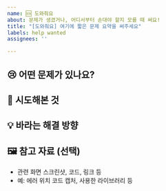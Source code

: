```yaml
---
name: 🆘 도와줘요
about: 문제가 생겼거나, 어디서부터 손대야 할지 모를 때 써요!
title: "[도와줘요] 여기에 짧은 문제 요약을 써주세요"
labels: help wanted
assignees: ''

---
```


## 😢 어떤 문제가 있나요?

<!--
에러가 떴다면 메시지를 복사 붙여넣기 해주세요.
화면이 이상하다면 스크린샷을 올려주세요.
무슨 상황인지 자세히 써주면 도와주기 쉬워요!
-->

## 🧪 시도해본 것

<!--
내가 고치려고 어떤 걸 시도했는지 알려주세요.
예: 구글 검색, 브라우저 새로고침, console.log 찍어보기 등
-->

## 💡 바라는 해결 방향

<!--
예: “버튼이 눌러졌으면 좋겠어요”, “회원가입이 돼야 해요”, “중복 체크가 작동했으면 해요”
-->

## 🖼 참고 자료 (선택)

- 관련 화면 스크린샷, 코드, 링크 등
- 예: 에러 위치 코드 캡처, 사용한 라이브러리 등
